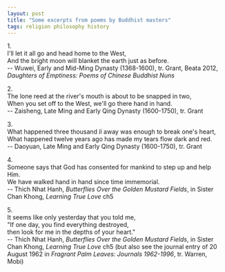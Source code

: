 ```yaml
---
layout: post
title: "Some excerpts from poems by Buddhist masters"
tags: religion philosophy history
---
```

1.\
I'll let it all go and head home to the West,\
And the bright moon will blanket the earth just as before.\
-- Wuwei, Early and Mid-Ming Dynasty (1368-1600), tr. Grant, Beata 2012, *Daughters of Emptiness: Poems of Chinese Buddhist Nuns*

2.\
The lone reed at the river's mouth is about to be snapped in two,\
When you set off to the West, we'll go there hand in hand.\
-- Zaisheng, Late Ming and Early Qing Dynasty (1600-1750), tr. Grant

3.\
What happened three thousand *li* away was enough to break one's heart,\
What happened twelve years ago has made my tears flow dark and red.\
-- Daoyuan, Late Ming and Early Qing Dynasty (1600-1750), tr. Grant

4.\
Someone says that God has consented for mankind to step up and help Him.\
We have walked hand in hand since time immemorial.\
-- Thich Nhat Hanh, *Butterflies Over the Golden Mustard Fields*, in Sister Chan Khong, *Learning True Love* ch5

5.\
It seems like only yesterday that you told me,\
"If one day, you find everything destroyed,\
then look for me in the depths of your heart."\
-- Thich Nhat Hanh, *Butterflies Over the Golden Mustard Fields*, in Sister Chan Khong, *Learning True Love* ch5 (but also see the journal entry of 20 August 1962 in *Fragrant Palm Leaves: Journals 1962-1996*, tr. Warren, Mobi)
